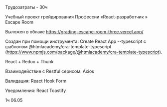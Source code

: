 Трудозатраты - 30ч

Учебный проект грейдирования Профессии  «React-разработчик » Escape Room

Выложен в облаке https://grading-escape-room-three.vercel.app/

Создан при помощи инструмента: Create React App --typescript с шаблоном @htmlacademy/cra-template-typescript
(https://www.npmjs.com/package/@htmlacademy/cra-template-typescript).

React + Redux + Thunk

Взаимодействие с Restful серисом: Axios

Валидация: React Hook Form

Уведомления: React Toastify

1ч
06.05
